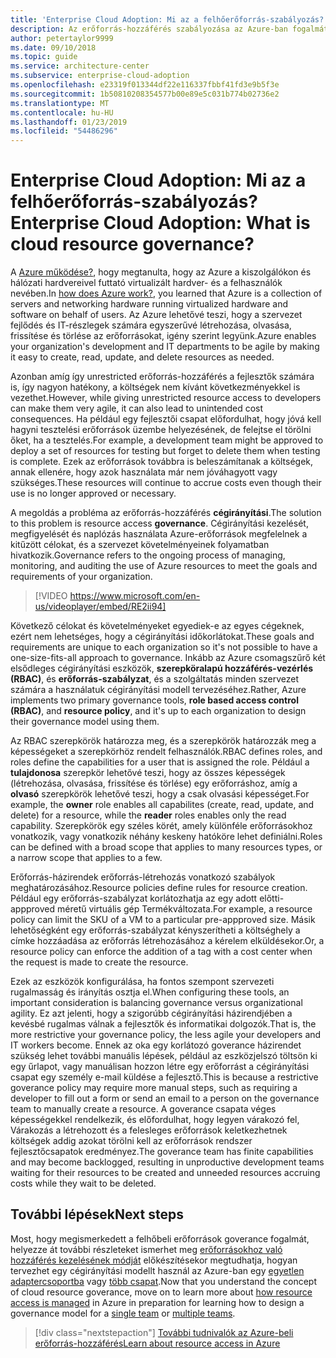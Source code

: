 ```yaml
---
title: 'Enterprise Cloud Adoption: Mi az a felhőerőforrás-szabályozás?'
description: Az erőforrás-hozzáférés szabályozása az Azure-ban fogalmát ismertetése
author: petertaylor9999
ms.date: 09/10/2018
ms.topic: guide
ms.service: architecture-center
ms.subservice: enterprise-cloud-adoption
ms.openlocfilehash: e23319f013344df22e116337fbbf41fd3e9b5f3e
ms.sourcegitcommit: 1b50810208354577b00e89e5c031b774b02736e2
ms.translationtype: MT
ms.contentlocale: hu-HU
ms.lasthandoff: 01/23/2019
ms.locfileid: "54486296"
---
```

# <a name="enterprise-cloud-adoption-what-is-cloud-resource-governance"></a><span data-ttu-id="fa0d1-103">Enterprise Cloud Adoption: Mi az a felhőerőforrás-szabályozás?</span><span class="sxs-lookup"><span data-stu-id="fa0d1-103">Enterprise Cloud Adoption: What is cloud resource governance?</span></span>

<span data-ttu-id="fa0d1-104">A [Azure működése?](what-is-azure.md), hogy megtanulta, hogy az Azure a kiszolgálókon és hálózati hardvereivel futtató virtualizált hardver- és a felhasználók nevében.</span><span class="sxs-lookup"><span data-stu-id="fa0d1-104">In [how does Azure work?](what-is-azure.md), you learned that Azure is a collection of servers and networking hardware running virtualized hardware and software on behalf of users.</span></span> <span data-ttu-id="fa0d1-105">Az Azure lehetővé teszi, hogy a szervezet fejlődés és IT-részlegek számára egyszerűvé létrehozása, olvasása, frissítése és törlése az erőforrásokat, igény szerint legyünk.</span><span class="sxs-lookup"><span data-stu-id="fa0d1-105">Azure enables your organization's development and IT departments to be agile by making it easy to create, read, update, and delete resources as needed.</span></span>

<span data-ttu-id="fa0d1-106">Azonban amíg így unrestricted erőforrás-hozzáférés a fejlesztők számára is, így nagyon hatékony, a költségek nem kívánt következményekkel is vezethet.</span><span class="sxs-lookup"><span data-stu-id="fa0d1-106">However, while giving unrestricted resource access to developers can make them very agile, it can also lead to unintended cost consequences.</span></span> <span data-ttu-id="fa0d1-107">Ha például egy fejlesztői csapat előfordulhat, hogy jóvá kell hagyni tesztelési erőforrások üzembe helyezésének, de felejtse el törölni őket, ha a tesztelés.</span><span class="sxs-lookup"><span data-stu-id="fa0d1-107">For example, a development team might be approved to deploy a set of resources for testing but forget to delete them when testing is complete.</span></span> <span data-ttu-id="fa0d1-108">Ezek az erőforrások továbbra is beleszámítanak a költségek, annak ellenére, hogy azok használata már nem jóváhagyott vagy szükséges.</span><span class="sxs-lookup"><span data-stu-id="fa0d1-108">These resources will continue to accrue costs even though their use is no longer approved or necessary.</span></span> 

<span data-ttu-id="fa0d1-109">A megoldás a probléma az erőforrás-hozzáférés **cégirányítási**.</span><span class="sxs-lookup"><span data-stu-id="fa0d1-109">The solution to this problem is resource access **governance**.</span></span> <span data-ttu-id="fa0d1-110">Cégirányítási kezelését, megfigyelését és naplózás használata Azure-erőforrások megfelelnek a kitűzött célokat, és a szervezet követelményeinek folyamatban hivatkozik.</span><span class="sxs-lookup"><span data-stu-id="fa0d1-110">Governance refers to the ongoing process of managing, monitoring, and auditing the use of Azure resources to meet the goals and requirements of your organization.</span></span> 

> [!VIDEO https://www.microsoft.com/en-us/videoplayer/embed/RE2ii94] 

<span data-ttu-id="fa0d1-111">Következő célokat és követelményeket egyediek-e az egyes cégeknek, ezért nem lehetséges, hogy a cégirányítási időkorlátokat.</span><span class="sxs-lookup"><span data-stu-id="fa0d1-111">These goals and requirements are unique to each organization so it's not possible to have a one-size-fits-all approach to governance.</span></span> <span data-ttu-id="fa0d1-112">Inkább az Azure csomagszűrő két elsődleges cégirányítási eszközök, **szerepköralapú hozzáférés-vezérlés (RBAC)**, és **erőforrás-szabályzat**, és a szolgáltatás minden szervezet számára a használatuk cégirányítási modell tervezéséhez.</span><span class="sxs-lookup"><span data-stu-id="fa0d1-112">Rather, Azure implements two primary governance tools, **role based access control (RBAC)**, and **resource policy**, and it's up to each organization to design their governance model using them.</span></span>

<span data-ttu-id="fa0d1-113">Az RBAC szerepkörök határozza meg, és a szerepkörök határozzák meg a képességeket a szerepkörhöz rendelt felhasználók.</span><span class="sxs-lookup"><span data-stu-id="fa0d1-113">RBAC defines roles, and roles define the capabilities for a user that is assigned the role.</span></span> <span data-ttu-id="fa0d1-114">Például a **tulajdonosa** szerepkör lehetővé teszi, hogy az összes képességek (létrehozása, olvasása, frissítése és törlése) egy erőforráshoz, amíg a **olvasó** szerepkörök lehetővé teszi, hogy a csak olvasási képességet.</span><span class="sxs-lookup"><span data-stu-id="fa0d1-114">For example, the **owner** role enables all capabilites (create, read, update, and delete) for a resource, while the  **reader** roles enables only the read capability.</span></span> <span data-ttu-id="fa0d1-115">Szerepkörök egy széles körét, amely különféle erőforrásokhoz vonatkozik, vagy vonatkozik néhány keskeny hatóköre lehet definiálni.</span><span class="sxs-lookup"><span data-stu-id="fa0d1-115">Roles can be defined with a broad scope that applies to many resources types, or a narrow scope that applies to a few.</span></span> 

<span data-ttu-id="fa0d1-116">Erőforrás-házirendek erőforrás-létrehozás vonatkozó szabályok meghatározásához.</span><span class="sxs-lookup"><span data-stu-id="fa0d1-116">Resource policies define rules for resource creation.</span></span> <span data-ttu-id="fa0d1-117">Például egy erőforrás-szabályzat korlátozhatja az egy adott előtti-appproved méretű virtuális gép Termékváltozata.</span><span class="sxs-lookup"><span data-stu-id="fa0d1-117">For example, a resource policy can limit the SKU of a VM to a particular pre-appproved size.</span></span> <span data-ttu-id="fa0d1-118">Másik lehetőségként egy erőforrás-szabályzat kényszerítheti a költséghely a címke hozzáadása az erőforrás létrehozásához a kérelem elküldésekor.</span><span class="sxs-lookup"><span data-stu-id="fa0d1-118">Or, a resource policy can enforce the addition of a tag with a cost center when the request is made to create the resource.</span></span> 

<span data-ttu-id="fa0d1-119">Ezek az eszközök konfigurálása, ha fontos szempont szervezeti rugalmasság és irányítás osztja el.</span><span class="sxs-lookup"><span data-stu-id="fa0d1-119">When configuring these tools, an important consideration is balancing governance versus organizational agility.</span></span> <span data-ttu-id="fa0d1-120">Ez azt jelenti, hogy a szigorúbb cégirányítási házirendjében a kevésbé rugalmas válnak a fejlesztők és informatikai dolgozók.</span><span class="sxs-lookup"><span data-stu-id="fa0d1-120">That is, the more restrictive your governance policy, the less agile your developers and IT workers become.</span></span> <span data-ttu-id="fa0d1-121">Ennek az oka egy korlátozó goverance házirendet szükség lehet további manuális lépések, például az eszközjelszó töltsön ki egy űrlapot, vagy manuálisan hozzon létre egy erőforrást a cégirányítási csapat egy személy e-mail küldése a fejlesztő.</span><span class="sxs-lookup"><span data-stu-id="fa0d1-121">This is because a restrictive goverance policy may require more manual steps, such as requiring a developer to fill out a form or send an email to a person on the governance team to manually create a resource.</span></span> <span data-ttu-id="fa0d1-122">A goverance csapata véges képességekkel rendelkezik, és előfordulhat, hogy legyen várakozó fel, Várakozás a létrehozott és a felesleges erőforrások keletkezhetnek költségek addig azokat törölni kell az erőforrások rendszer fejlesztőcsapatok eredményez.</span><span class="sxs-lookup"><span data-stu-id="fa0d1-122">The goverance team has finite capabilities and may become backlogged, resulting in unproductive development teams waiting for their resources to be created and unneeded resources accruing costs while they wait to be deleted.</span></span>

## <a name="next-steps"></a><span data-ttu-id="fa0d1-123">További lépések</span><span class="sxs-lookup"><span data-stu-id="fa0d1-123">Next steps</span></span>

<span data-ttu-id="fa0d1-124">Most, hogy megismerkedett a felhőbeli erőforrások goverance fogalmát, helyezze át további részleteket ismerhet meg [erőforrásokhoz való hozzáférés kezelésének módját](azure-resource-access.md) előkészítésekor megtudhatja, hogyan tervezhet egy cégirányítási modellt használ az Azure-ban egy [egyetlen adaptercsoportba](../governance/governance-single-team.md) vagy [több csapat](../governance/governance-multiple-teams.md).</span><span class="sxs-lookup"><span data-stu-id="fa0d1-124">Now that you understand the concept of cloud resource goverance, move on to learn more about [how resource access is managed](azure-resource-access.md) in Azure in preparation for learning how to design a governance model for a [single team](../governance/governance-single-team.md) or [multiple teams](../governance/governance-multiple-teams.md).</span></span>

> [!div class="nextstepaction"]
> [<span data-ttu-id="fa0d1-125">További tudnivalók az Azure-beli erőforrás-hozzáférés</span><span class="sxs-lookup"><span data-stu-id="fa0d1-125">Learn about resource access in Azure</span></span>](azure-resource-access.md)
